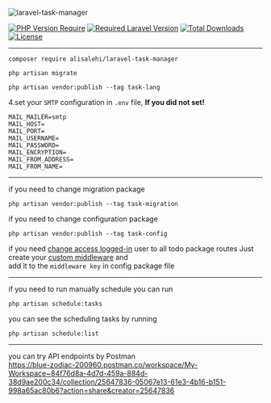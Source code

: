 ![laravel-task-manager](https://github.com/alisalehi1380/laravel-task-manager/assets/111766206/fcc699b8-59b1-447f-a655-865e68cd6d82)

[![PHP Version Require][ico-php]][link-packagist]
[![Required Laravel Version][ico-laravel]][link-packagist]
[![Total Downloads][ico-downloads]][link-packagist]
[![License][ico-license]][link-packagist]
<hr/>

```
composer require alisalehi/laravel-task-manager
```

```
php artisan migrate
```

```
php artisan vendor:publish --tag task-lang
```

4.set your `SMTP` configuration in `.env` file, <b> If you did not set! </b>
```
MAIL_MAILER=smtp
MAIL_HOST=
MAIL_PORT=
MAIL_USERNAME=
MAIL_PASSWORD=
MAIL_ENCRYPTION=
MAIL_FROM_ADDRESS=
MAIL_FROM_NAME=
```

<hr/>

if you need to change migration package </br>
```
php artisan vendor:publish --tag task-migration
```

if you need to change configuration package </br>
```
php artisan vendor:publish --tag task-config
```

if you need <ins>change access logged-in</ins> user to all todo package routes Just create your <ins>custom middleware</ins> and </br> 
add it to the ```middleware key``` in config package file </br>

<hr/>

if you need to run manually schedule you can run </br>
```
php artisan schedule:tasks
```

you can see the scheduling tasks by running </br>
```
php artisan schedule:list
```

<hr/>

you can try API endpoints by Postman </br>
https://blue-zodiac-200960.postman.co/workspace/My-Workspace~84f76d8a-4d7d-459a-884d-38d9ae200c34/collection/25647836-05067e13-61e3-4b16-b151-998a65ac80b6?action=share&creator=25647836


[ico-laravel]: https://img.shields.io/packagist/dependency-v/alisalehi/laravel-task-manager/laravel/framework.svg?color=%23f13c2f
[ico-php]: https://img.shields.io/packagist/dependency-v/alisalehi/laravel-task-manager/php.svg?
[link-packagist]: https://packagist.org/packages/alisalehi/laravel-task-manager
[ico-license]: https://img.shields.io/packagist/l/alisalehi/laravel-task-manager.svg?
[ico-downloads]: https://img.shields.io/packagist/dt/alisalehi/laravel-task-manager.svg?color=brightgreen
